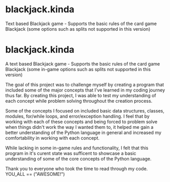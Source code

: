 # blackjack.kinda
Text based Blackjack game - Supports the basic rules of the card game Blackjack (some options such as splits not supported in this version)

# blackjack.kinda
A text based Blackjack game - Supports the basic rules of the card game Blackjack (some in-game options such as splits not supported in this version)

The goal of this project was to challenge myself by creating a program that included some of the major concepts that I've learned in my coding journey 
thus far. By creating this project, I was able to test my understanding of each concept while problem solving throughout the creation process.

Some of the concepts I focused on included basic data structures, classes, modules, for/while loops, and error/exception handling. I feel that by working 
with each of these concepts and being forced to problem solve when things didn't work the way I wanted them to, it helped me gain a better understanding 
of the Python language in general and increased my comfortability in working with each concept.

While lacking in some in-game rules and functionality, I felt that this program in it's curent state was sufficent to showcase a basic understanding 
of some of the core concepts of the Python language.


Thank you to everyone who took the time to read through my code.  YOU_ALL == ("AWESOME!")
